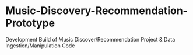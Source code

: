 # Music-Discovery-Recommendation-Prototype
Development Build of Music Discover/Recommendation Project &amp; Data Ingestion/Manipulation Code
